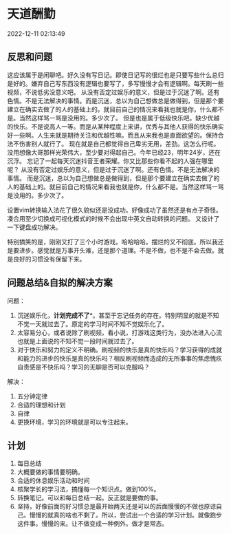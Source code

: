 # 天道酬勤

2022-12-11 02:13:49

## 反思和问题

这应该属于是闲聊吧。好久没有写日记。即使日记写的很烂也是只要写些什么总归是好的。嫌弃自己写东西没有逻辑也要写了，多写慢慢才会有逻辑啊。每天刷一些视频，不说低劣没意义吧。
从没有否定过娱乐的意义，但是过于沉迷了啊。还有色情。不是无法解决的事情。而是沉迷，总以为自己想做总是做得到，但是那个要建立在确实去做了的人的基础上的。就目前自己的情况来看我也就是你，什么都不是。当然这样骂一骂是没用的。多少次了。
但是也是属于低级快乐吧。缺少优越的快乐。不是说高人一等。而是从某种程度上来讲，优秀与其他人获得的快乐确实好一些啊。人生来就是期待关注和优越性嘛。而且从来我也是直面欲望的。保持合法不伤害别人就行了。
现在就是自己都觉得自己卑劣无用，差劲。这怎么行呢。没用想像大哥那样光荣伟大，至少要对得起自己。今年已经23，明年24岁，还在沉浮。
忘记了一起每天沉迷抖音王者荣耀。你又比那些你看不起的人强在哪里呢？ 从没有否定过娱乐的意义，但是过于沉迷了啊。还有色情。不是无法解决的事情。
而是沉迷，总以为自己想做总是做得到，但是那个要建立在确实去做了的人的基础上的。就目前自己的情况来看我也就是你，什么都不是。当然这样骂一骂是没用的。多少次了。

设置vim转换输入法花了很久貌似还是没成功。好像成功了虽然还是有点子奇怪。凑合用至少切换成可视化模式的时候不会出现中英文自动转换的问题。
又设计了一下键盘成功解决。

特别搞笑的是，刚刚又打了三个小时游戏。哈哈哈哈。摆烂的又不彻底。所以我还是要进步。感觉就是万事开头难，还是那个道理。不是不做，也不是不会去做。就是良好的习惯没有保留下来。

## 问题总结&自拟的解决方案

问题：

1. 沉迷娱乐化，**计划完成不了***。甚至于忘记任务的存在。特别明显的就是不知不觉一天就过去了。原定的学习时间不知不觉娱乐化了。
2. 太容易分心，或者说除了刷视频，看小说，打游戏这类行为，没办法进入心流也就是上面说的不知不觉一段时间就过去了。
3. 对于快乐和努力的定义不明确。刷视频的快乐是真的快乐吗？学习获得的成就和能力的进步的快乐是真的快乐吗？相反刷视频而造成的无所事事的焦虑愧疚自责感是不快乐吗？学习的无聊是否可以克服吗？

解决：

1. 五分钟定律
2. 合适的理想和计划
3. 自律
4. 更换环境，学习的环境就是可以专注起来。

## 计划

1. 每日总结
2. 大概要做的事情要明确。
3. 合适的休息娱乐活动和时间
4. 核聚学长的学习法，搞懂每一个知识点。做到100%。
5. 转换笔记。可以和每日总结一起。反正就是要做的事。
6. 坚持，好像前面的好习惯总是最开始两天还是可以的后面慢慢的不做也原谅自己。慢慢的就真的啥也不剩了。所以，尝试出一个合适的学习计划。就像跑步这件事。慢慢的来。让不做变成一种例外。做才是常态。
